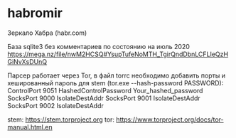 # habromir
Зеркало Хабра (habr.com)

База sqlite3 без комментариев по состоянию на июль 2020
https://mega.nz/file/nwM2HCSQ#YsupTufeNoMTH_TgirQndDbnLCFLIeQzHGiNvXsDUnQ


Парсер работает через Tor, в файл torrc необходимо добавить порты и хешированный пароль
для stem (tor.exe --hash-password PASSWORD):
ControlPort 9051
HashedControlPassword Your_hashed_password
SocksPort 9000 IsolateDestAddr
SocksPort 9001 IsolateDestAddr
SocksPort 9002 IsolateDestAddr

stem: https://stem.torproject.org
tor: https://www.torproject.org/docs/tor-manual.html.en
